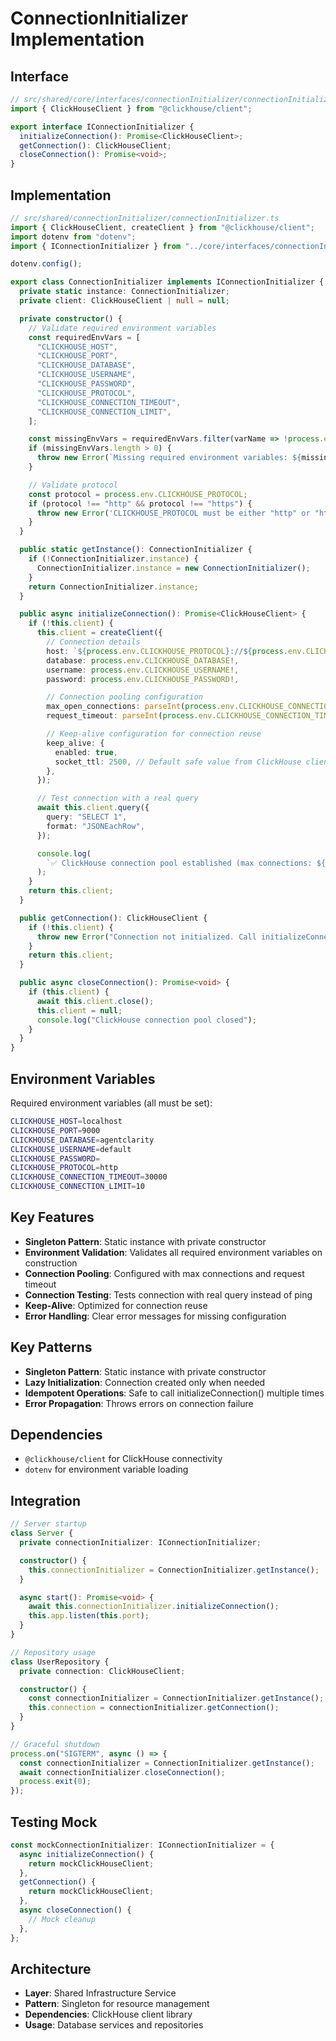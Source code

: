 # ConnectionInitializer Implementation

## Interface

```typescript
// src/shared/core/interfaces/connectionInitializer/connectionInitializer.ts
import { ClickHouseClient } from "@clickhouse/client";

export interface IConnectionInitializer {
  initializeConnection(): Promise<ClickHouseClient>;
  getConnection(): ClickHouseClient;
  closeConnection(): Promise<void>;
}
```

## Implementation

```typescript
// src/shared/connectionInitializer/connectionInitializer.ts
import { ClickHouseClient, createClient } from "@clickhouse/client";
import dotenv from "dotenv";
import { IConnectionInitializer } from "../core/interfaces/connectionInitializer/connectionInitializer";

dotenv.config();

export class ConnectionInitializer implements IConnectionInitializer {
  private static instance: ConnectionInitializer;
  private client: ClickHouseClient | null = null;

  private constructor() {
    // Validate required environment variables
    const requiredEnvVars = [
      "CLICKHOUSE_HOST",
      "CLICKHOUSE_PORT",
      "CLICKHOUSE_DATABASE",
      "CLICKHOUSE_USERNAME",
      "CLICKHOUSE_PASSWORD",
      "CLICKHOUSE_PROTOCOL",
      "CLICKHOUSE_CONNECTION_TIMEOUT",
      "CLICKHOUSE_CONNECTION_LIMIT",
    ];

    const missingEnvVars = requiredEnvVars.filter(varName => !process.env[varName]);
    if (missingEnvVars.length > 0) {
      throw new Error(`Missing required environment variables: ${missingEnvVars.join(", ")}`);
    }

    // Validate protocol
    const protocol = process.env.CLICKHOUSE_PROTOCOL;
    if (protocol !== "http" && protocol !== "https") {
      throw new Error('CLICKHOUSE_PROTOCOL must be either "http" or "https"');
    }
  }

  public static getInstance(): ConnectionInitializer {
    if (!ConnectionInitializer.instance) {
      ConnectionInitializer.instance = new ConnectionInitializer();
    }
    return ConnectionInitializer.instance;
  }

  public async initializeConnection(): Promise<ClickHouseClient> {
    if (!this.client) {
      this.client = createClient({
        // Connection details
        host: `${process.env.CLICKHOUSE_PROTOCOL}://${process.env.CLICKHOUSE_HOST}:${process.env.CLICKHOUSE_PORT}`,
        database: process.env.CLICKHOUSE_DATABASE!,
        username: process.env.CLICKHOUSE_USERNAME!,
        password: process.env.CLICKHOUSE_PASSWORD!,

        // Connection pooling configuration
        max_open_connections: parseInt(process.env.CLICKHOUSE_CONNECTION_LIMIT!),
        request_timeout: parseInt(process.env.CLICKHOUSE_CONNECTION_TIMEOUT!),

        // Keep-alive configuration for connection reuse
        keep_alive: {
          enabled: true,
          socket_ttl: 2500, // Default safe value from ClickHouse client docs
        },
      });

      // Test connection with a real query
      await this.client.query({
        query: "SELECT 1",
        format: "JSONEachRow",
      });

      console.log(
        `✅ ClickHouse connection pool established (max connections: ${process.env.CLICKHOUSE_CONNECTION_LIMIT})`
      );
    }
    return this.client;
  }

  public getConnection(): ClickHouseClient {
    if (!this.client) {
      throw new Error("Connection not initialized. Call initializeConnection() first.");
    }
    return this.client;
  }

  public async closeConnection(): Promise<void> {
    if (this.client) {
      await this.client.close();
      this.client = null;
      console.log("ClickHouse connection pool closed");
    }
  }
}
```

## Environment Variables

Required environment variables (all must be set):

```bash
CLICKHOUSE_HOST=localhost
CLICKHOUSE_PORT=9000
CLICKHOUSE_DATABASE=agentclarity
CLICKHOUSE_USERNAME=default
CLICKHOUSE_PASSWORD=
CLICKHOUSE_PROTOCOL=http
CLICKHOUSE_CONNECTION_TIMEOUT=30000
CLICKHOUSE_CONNECTION_LIMIT=10
```

## Key Features

- **Singleton Pattern**: Static instance with private constructor
- **Environment Validation**: Validates all required environment variables on construction
- **Connection Pooling**: Configured with max connections and request timeout
- **Connection Testing**: Tests connection with real query instead of ping
- **Keep-Alive**: Optimized for connection reuse
- **Error Handling**: Clear error messages for missing configuration

## Key Patterns

- **Singleton Pattern**: Static instance with private constructor
- **Lazy Initialization**: Connection created only when needed
- **Idempotent Operations**: Safe to call initializeConnection() multiple times
- **Error Propagation**: Throws errors on connection failure

## Dependencies

- `@clickhouse/client` for ClickHouse connectivity
- `dotenv` for environment variable loading

## Integration

```typescript
// Server startup
class Server {
  private connectionInitializer: IConnectionInitializer;

  constructor() {
    this.connectionInitializer = ConnectionInitializer.getInstance();
  }

  async start(): Promise<void> {
    await this.connectionInitializer.initializeConnection();
    this.app.listen(this.port);
  }
}

// Repository usage
class UserRepository {
  private connection: ClickHouseClient;

  constructor() {
    const connectionInitializer = ConnectionInitializer.getInstance();
    this.connection = connectionInitializer.getConnection();
  }
}

// Graceful shutdown
process.on("SIGTERM", async () => {
  const connectionInitializer = ConnectionInitializer.getInstance();
  await connectionInitializer.closeConnection();
  process.exit(0);
});
```

## Testing Mock

```typescript
const mockConnectionInitializer: IConnectionInitializer = {
  async initializeConnection() {
    return mockClickHouseClient;
  },
  getConnection() {
    return mockClickHouseClient;
  },
  async closeConnection() {
    // Mock cleanup
  },
};
```

## Architecture

- **Layer**: Shared Infrastructure Service
- **Pattern**: Singleton for resource management
- **Dependencies**: ClickHouse client library
- **Usage**: Database services and repositories
